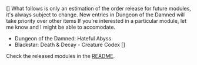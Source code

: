 [<snippet jekyll_include>]
What follows is only an estimation of the order release for future modules, it's always subject to change. New entries in Dungeon of the Damned will take priority over other items
If you're interested in a particular module, let me know and I might be able to accomodate.

- Dungeon of the Damned: Hateful Abyss
- Blackstar: Death & Decay - Creature Codex
[<endsnippet jekyll_include>]

Check the released modules in the [README](https://github.com/juanferrer/sdlc/blob/main/README.md).
